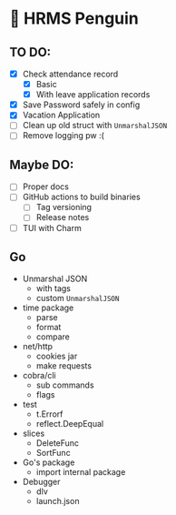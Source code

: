# 🐧 HRMS Penguin

## TO DO:

- [x] Check attendance record
  - [x] Basic
  - [x] With leave application records
- [x] Save Password safely in config
- [x] Vacation Application
- [ ] Clean up old struct with `UnmarshalJSON`
- [ ] Remove logging pw :(

## Maybe DO:
- [ ] Proper docs
- [ ] GitHub actions to build binaries
  - [ ] Tag versioning
  - [ ] Release notes
- [ ] TUI with Charm

## Go
- Unmarshal JSON
  - with tags
  - custom `UnmarshalJSON`
- time package
  - parse
  - format
  - compare
- net/http
  - cookies jar
  - make requests
- cobra/cli
  - sub commands
  - flags
- test
  - t.Errorf
  - reflect.DeepEqual
- slices
  - DeleteFunc
  - SortFunc
- Go's package
  - import internal package
- Debugger
  - dlv
  - launch.json